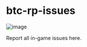 # btc-rp-issues
![image](https://user-images.githubusercontent.com/42920111/143830017-9f8f0039-4d5b-4e4d-9951-0632d19a8a4a.png)

Report all in-game issues here.
